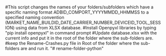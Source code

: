 #This script changes the names of your folders/subfolders which have a specific naming format ADBID_COMPORT_YYYYMMDD_HHMMSS to a specified naming convention (MARKET_NAME_BUILDID_DATE_CARRIER_NUMBER_DEVICEID_TOOL_SESSION) using data from XLSX database.
#Install Openpyxl libraries by typing "pip install openpyxl" in command prompt
#Update database.xlsx with the current info and put it in the root of the folder where the sub-folders are.
#keep the Rename-Crashes.py file in Root of the folder where the sub-folders are and run it.
"# rename-folder-python" 
